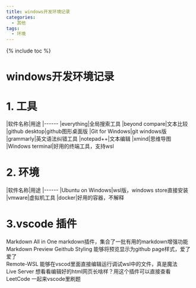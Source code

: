 ```yaml
---
title: windows开发环境记录
categories:
  - 其他
tags:
  - 环境
---
```

{% include toc %}

# windows开发环境记录

# 1. 工具

|软件名称|用途
|------
|everything|全局搜索工具
|beyond compare|文本比较
|github desktop|github图形桌面版
|Git for Windows|git windows版
|grammarly|英文语法纠错工具
|notepad++|文本编辑
|xmind|思维导图
|Windows terminal|好用的终端工具，支持wsl

# 2. 环境

|软件名称|用途
|------
|Ubuntu on Windows|wsl版，windows store直接安装
|vmware|虚拟机工具
|docker|好用的容器，不解释

# 3.vscode 插件

Markdown All in One markdown插件，集合了一批有用的markdown增强功能<br/> Markdown Preview Geithub Styling 能够将预览显示为github page样式，爱了爱了<br/> Remote-WSL 能够在vscod里面直接编辑运行调试wsl中的文件，真是魔法<br/> Live Server 想看看编辑好的html网页长啥样？用这个插件可以直接查看<br/> LeetCode 一起来vscode里刷题
